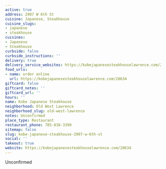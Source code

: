 ```yaml
---
active: true
address: 2907 W 6th St
cuisine: Japanese, Steakhouse
cuisine_slugs:
- japanese
- steakhouse
cuisines:
- Japanese
- Steakhouse
curbside: false
curbside_instructions: ''
delivery: true
delivery_service_websites: https://kobejapanesesteakhouselawrence.com/28634
food_urls:
- name: order online
  url: https://kobejapanesesteakhouselawrence.com/28634
giftcard: false
giftcard_notes: ''
giftcard_url: ''
hours: ''
name: Kobe Japanese Steakhouse
neighborhood: Old West Lawrence
neighborhood_slug: old-west-lawrence
notes: Unconfirmed
place_type: Restaurant
restaurant_phone: 785-838-3399
sitemap: false
slug: kobe-japanese-steakhouse-2907-w-6th-st
social: ''
takeout: true
website: https://kobejapanesesteakhouselawrence.com/28634
---
```


Unconfirmed